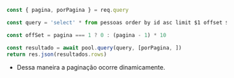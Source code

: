```js
const { pagina, porPagina } = req.query

const query = 'select' * from pessoas order by id asc limit $1 offset $2

const offSet = pagina === 1 ? 0 : (pagina - 1) * 10

const resultado = await pool.query(query, [porPagina, ])
return res.json(resultados.rows)

```

- Dessa maneira a paginação ocorre dinamicamente.